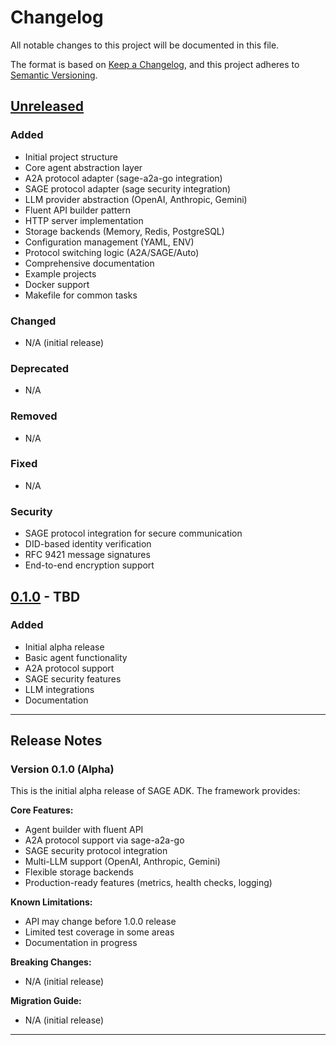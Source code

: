 # Changelog

All notable changes to this project will be documented in this file.

The format is based on [Keep a Changelog](https://keepachangelog.com/en/1.0.0/),
and this project adheres to [Semantic Versioning](https://semver.org/spec/v2.0.0.html).

## [Unreleased]

### Added
- Initial project structure
- Core agent abstraction layer
- A2A protocol adapter (sage-a2a-go integration)
- SAGE protocol adapter (sage security integration)
- LLM provider abstraction (OpenAI, Anthropic, Gemini)
- Fluent API builder pattern
- HTTP server implementation
- Storage backends (Memory, Redis, PostgreSQL)
- Configuration management (YAML, ENV)
- Protocol switching logic (A2A/SAGE/Auto)
- Comprehensive documentation
- Example projects
- Docker support
- Makefile for common tasks

### Changed
- N/A (initial release)

### Deprecated
- N/A

### Removed
- N/A

### Fixed
- N/A

### Security
- SAGE protocol integration for secure communication
- DID-based identity verification
- RFC 9421 message signatures
- End-to-end encryption support

## [0.1.0] - TBD

### Added
- Initial alpha release
- Basic agent functionality
- A2A protocol support
- SAGE security features
- LLM integrations
- Documentation

---

## Release Notes

### Version 0.1.0 (Alpha)

This is the initial alpha release of SAGE ADK. The framework provides:

**Core Features:**
- Agent builder with fluent API
- A2A protocol support via sage-a2a-go
- SAGE security protocol integration
- Multi-LLM support (OpenAI, Anthropic, Gemini)
- Flexible storage backends
- Production-ready features (metrics, health checks, logging)

**Known Limitations:**
- API may change before 1.0.0 release
- Limited test coverage in some areas
- Documentation in progress

**Breaking Changes:**
- N/A (initial release)

**Migration Guide:**
- N/A (initial release)

---

[Unreleased]: https://github.com/sage-x-project/sage-adk/compare/v0.1.0...HEAD
[0.1.0]: https://github.com/sage-x-project/sage-adk/releases/tag/v0.1.0
